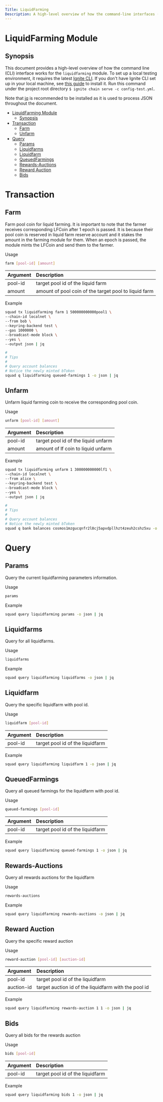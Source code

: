 ```yaml
---
Title: LiquidFarming
Description: A high-level overview of how the command-line interfaces (CLI) works for the liquidfarming module.
---
```


# LiquidFarming Module

## Synopsis

This document provides a high-level overview of how the command line (CLI) interface works for the `liquidfarming` module. 
To set up a local testing environment, it requires the latest [Ignite CLI](https://docs.ignite.com/). 
If you don't have Ignite CLI set up in your local machine, see [this guide](https://docs.ignite.com/guide/install.html) to install it. 
Run this command under the project root directory `$ ignite chain serve -c config-test.yml`.

Note that [jq](https://stedolan.github.io/jq/) is recommended to be installed as it is used to process JSON throughout the document.

- [LiquidFarming Module](#liquidfarming-module)
  - [Synopsis](#synopsis)
- [Transaction](#transaction)
  - [Farm](#farm)
  - [Unfarm](#unfarm)
- [Query](#query)
  - [Params](#params)
  - [Liquidfarms](#liquidfarms)
  - [Liquidfarm](#liquidfarm)
  - [QueuedFarmings](#queuedfarmings)
  - [Rewards-Auctions](#rewards-auctions)
  - [Reward Auction](#reward-auction)
  - [Bids](#bids)

# Transaction

## Farm

Farm pool coin for liquid farming. 
It is important to note that the farmer receives corresponding LFCoin after 1 epoch is passed. 
It is because their pool coin is reserved in liquid farm reserve account and it stakes the amount in the farming module for them. 
When an epoch is passed, the module mints the LFCoin and send them to the farmer.

Usage

```bash
farm [pool-id] [amount]
```

| **Argument** |  **Description**                                          |
| :----------- | :-------------------------------------------------------- |
| pool-id      | target pool id of the liquid farm                         |
| amount       | amount of pool coin of the target pool to liquid farm     |

Example

```bash
squad tx liquidfarming farm 1 500000000000pool1 \
--chain-id localnet \
--from bob \
--keyring-backend test \
--gas 1000000 \
--broadcast-mode block \
--yes \
--output json | jq

#
# Tips
#
# Query account balances
# Notice the newly minted bToken
squad q liquidfarming queued-farmings 1 -o json | jq
```

## Unfarm

Unfarm liquid farming coin to receive the corresponding pool coin.

Usage

```bash
unfarm [pool-id] [amount]
```

| **Argument**  |  **Description**                                      |
| :------------ | :---------------------------------------------------- |
| pool-id       | target pool id of the liquid unfarm                   |
| amount        | amount of lf coin to liquid unfarm                    |

Example

```bash
squad tx liquidfarming unfarm 1 300000000000lf1 \
--chain-id localnet \
--from alice \
--keyring-backend test \
--broadcast-mode block \
--yes \
--output json | jq

#
# Tips
#
# Query account balances
# Notice the newly minted bToken
squad q bank balances cosmos1mzgucqnfr2l8cj5apvdpllhzt4zeuh2cshz5xu -o json | jq
```

# Query

## Params

Query the current liquidfarming parameters information.

Usage

```bash
params
```

Example

```bash
squad query liquidfarming params -o json | jq
```

## Liquidfarms

 Query for all liquidfarms.

Usage

```bash
liquidfarms
```

Example

```bash
squad query liquidfarming liquidfarms -o json | jq
```

## Liquidfarm

Query the specific liquidfarm with pool id.

Usage

```bash
liquidfarm [pool-id]
```

| **Argument**  |  **Description**                                      |
| :------------ | :---------------------------------------------------- |
| pool-id       | target pool id of the liquidfarm                      |

Example

```bash
squad query liquidfarming liquidfarm 1 -o json | jq
```
## QueuedFarmings

Query all queued farmings for the liquidfarm with pool id.

Usage

```bash
queued-farmings [pool-id]
```

| **Argument**  |  **Description**                                      |
| :------------ | :---------------------------------------------------- |
| pool-id       | target pool id of the liquidfarm                      |

Example

```bash
squad query liquidfarming queued-farmings 1 -o json | jq
```

## Rewards-Auctions

Query all rewards auctions for the liquidfarm

Usage

```bash
rewards-auctions
```

Example

```bash
squad query liquidfarming rewards-auctions -o json | jq
```

## Reward Auction 

Query the specific reward auction

Usage

```bash
reward-auction [pool-id] [auction-id]
```

| **Argument**  |  **Description**                                      |
| :------------ | :---------------------------------------------------- |
| pool-id       | target pool id of the liquidfarm                      |
| auction-id    | target auction id of the liquidfarm with the pool id  |

Example

```bash
squad query liquidfarming rewards-auction 1 1 -o json | jq
```

## Bids 

Query all bids for the rewards auction

Usage

```bash
bids [pool-id]
```

| **Argument**  |  **Description**                                      |
| :------------ | :---------------------------------------------------- |
| pool-id       | target pool id of the liquidfarm                      |

Example

```bash
squad query liquidfarming bids 1 -o json | jq
```
